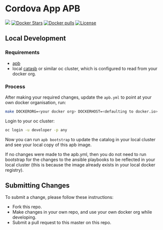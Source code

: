 # Cordova App APB

[![](https://img.shields.io/docker/automated/jrottenberg/ffmpeg.svg)](https://hub.docker.com/r/aerogearcatalog/cordova-app-apb/)
[![Docker Stars](https://img.shields.io/docker/stars/aerogearcatalog/cordova-app-apb.svg)](https://registry.hub.docker.com/v2/repositories/aerogearcatalog/cordova-app-apb/stars/count/)
[![Docker pulls](https://img.shields.io/docker/pulls/aerogearcatalog/cordova-app-apb.svg)](https://registry.hub.docker.com/v2/repositories/aerogearcatalog/cordova-app-apb/)
[![License](https://img.shields.io/:license-Apache2-blue.svg)](http://www.apache.org/licenses/LICENSE-2.0)

## Local Development

### Requirements

- [apb](https://github.com/ansibleplaybookbundle/ansible-playbook-bundle/blob/master/README.md#installing-the-apb-tool)
- local [catasb](https://github.com/fusor/catasb) or similar oc cluster, which is configured to read from your docker org.

### Process

After making your required changes, update the `apb.yml` to point at your own docker organisation, run:

```bash
make DOCKERORG=<your docker org> DOCKERHOST=<defaulting to docker.io>
```

Login to your oc cluster:

```bash
oc login -u developer -p any
```

Now you can run `apb bootstrap` to update the catalog in your local cluster and see your local copy of this apb image.

If no changes were made to the apb.yml, then you do not need to run bootstrap for the changes to the ansible playbooks to be reflected in your local cluster (this is because the image already exists in your local docker registry).

## Submitting Changes

To submit a change, please follow these instructions:

- Fork this repo.
- Make changes in your own repo, and use your own docker org while developing.
- Submit a pull request to this master on this repo.
